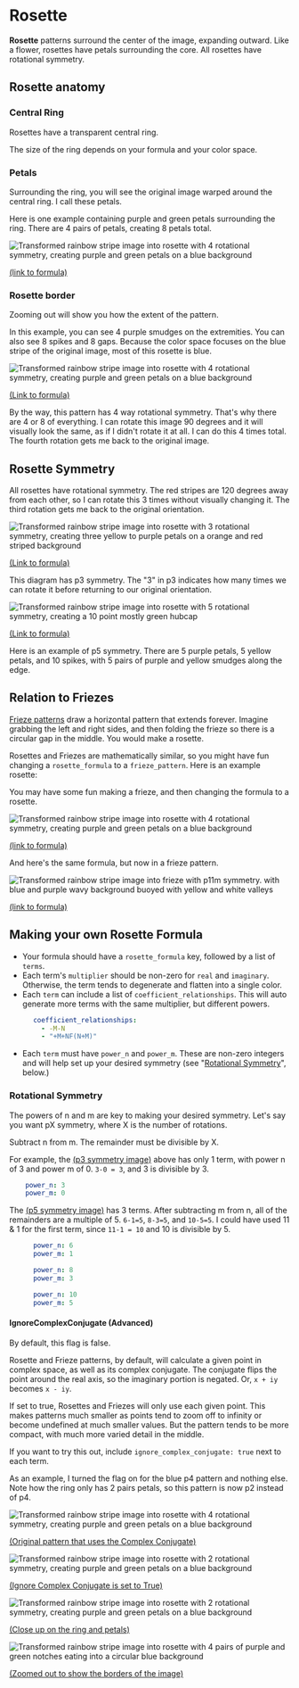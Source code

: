 # Rosette

**Rosette** patterns surround the center of the image, expanding outward. 
Like a flower, rosettes have petals surrounding the core.
All rosettes have rotational symmetry.

## Rosette anatomy

### Central Ring
Rosettes have a transparent central ring.

The size of the ring depends on your formula and your color space. 

### Petals
Surrounding the ring, you will see the original image warped around the central ring. I call these petals.

Here is one example containing purple and green petals surrounding the ring. There are 4 pairs of petals, creating 8 petals total. 

![Transformed rainbow stripe image into rosette with 4 rotational symmetry, creating purple and green petals on a blue background](../../example/rosettes/rainbow_stripe_rosette_2.png)

[(link to formula)](../../example/rosettes/rainbow_stripe_rosette_2.yml)

### Rosette border
Zooming out will show you how the extent of the pattern.

In this example, you can see 4 purple smudges on the extremities. You can also see 8 spikes and 8 gaps. Because the color space focuses on the blue stripe of the original image, most of this rosette is blue.  

![Transformed rainbow stripe image into rosette with 4 rotational symmetry, creating purple and green petals on a blue background](../../example/rosettes/rainbow_stripe_rosette_2_sample_space_2.png)

[(Link to formula)](../../example/rosettes/rainbow_stripe_rosette_2_sample_space_2.yml)

By the way, this pattern has 4 way rotational symmetry. That's why there are 4 or 8 of everything.
I can rotate this image 90 degrees and it will visually look the same, as if I didn't rotate it at all. I can do this 4 times total. The fourth rotation gets me back to the original image.

## Rosette Symmetry
All rosettes have rotational symmetry.
The red stripes are 120 degrees away from each other, 
so I can rotate this 3 times without visually changing it.
The third rotation gets me back to the original orientation.

![Transformed rainbow stripe image into rosette with 3 rotational symmetry, creating three yellow to purple petals on a orange and red striped background](../../example/rosettes/rainbow_stripe_rosette_1.png)

[(Link to formula)](../../example/rosettes/rainbow_stripe_rosette_1.yml)

This diagram has p3 symmetry. The "3" in p3 indicates how many times we can rotate it before returning to our original orientation.


![Transformed rainbow stripe image into rosette with 5 rotational symmetry, creating a 10 point mostly green hubcap](../../example/rosettes/rainbow_stripe_rosette_3.png)

[(Link to formula)](../../example/rosettes/rainbow_stripe_rosette_3.yml)

Here is an example of p5 symmetry. There are 5 purple petals, 5 yellow petals, and 10 spikes, with 5 pairs of purple and yellow smudges along the edge.

## Relation to Friezes
[Frieze patterns](pattern_frieze.md) draw a horizontal pattern that extends forever. Imagine grabbing the left and right
sides, and then folding the frieze so there is a circular gap in the middle. You would make a rosette.

Rosettes and Friezes are mathematically similar, so you might have fun changing a `rosette_formula` to a `frieze_pattern`.
Here is an example rosette:

You may have some fun making a frieze, and then changing the formula to a rosette.

![Transformed rainbow stripe image into rosette with 4 rotational symmetry, creating purple and green petals on a blue background](../../example/rosettes/rainbow_stripe_rosette_2.png)

[(link to formula)](../../example/rosettes/rainbow_stripe_rosette_2.yml)

And here's the same formula, but now in a frieze pattern.

![Transformed rainbow stripe image into frieze with p11m symmetry. with blue and purple wavy background buoyed with yellow and white valleys](../../example/rosettes/rainbow_stripe_frieze_based_on_rosette_2.png)

[(link to formula)](../../example/rosettes/rainbow_stripe_frieze_based_on_rosette_2.yml)

## Making your own Rosette Formula
* Your formula should have a `rosette_formula` key, followed by a list of `terms`.
* Each term's `multiplier` should be non-zero for `real` and `imaginary`. Otherwise, the term tends to degenerate and flatten into a single color.
* Each `term` can include a list of `coefficient_relationships`. This will auto generate more terms with the same multiplier, but different powers.
```yaml
      coefficient_relationships:
        - -M-N
        - "+M+NF(N+M)"
```
* Each `term` must have `power_n` and `power_m`. These are non-zero integers and will help set up your desired symmetry (see "[Rotational Symmetry](#rotational-symmetry)", below.)

### Rotational Symmetry
The powers of n and m are key to making your desired symmetry. Let's say you want pX symmetry, where X is the number of rotations. 

Subtract n from m. The remainder must be divisible by X.

For example, the [(p3 symmetry image)](../../example/rosettes/rainbow_stripe_rosette_1.yml) above has only 1 term, with power n of 3 and power m of 0. `3-0 = 3`, and 3 is divisible by 3.  
```yaml
    power_n: 3
    power_m: 0
```

The [(p5 symmetry image)](../../example/rosettes/rainbow_stripe_rosette_3.yml) has 3 terms. After subtracting m from n, all of the remainders are a multiple of 5.
`6-1=5`, `8-3=5`, and `10-5=5`. I could have used 11 & 1 for the first term, since `11-1 = 10` and 10 is divisible by 5.

```yaml
      power_n: 6
      power_m: 1
```
```yaml
      power_n: 8
      power_m: 3
```
```yaml
      power_n: 10
      power_m: 5
```

#### IgnoreComplexConjugate (Advanced)
By default, this flag is false.

Rosette and Frieze patterns, by default, will calculate a given point in complex space, as well as its complex conjugate. The conjugate flips the point around the real axis, so the imaginary portion is negated.
Or, `x + iy` becomes `x - iy`.

If set to true, Rosettes and Friezes will only use each given point. This makes patterns much smaller as points tend to zoom off to infinity or become undefined at much smaller values. But the pattern tends to be more compact, with much more varied detail in the middle.

If you want to try this out, include `ignore_complex_conjugate: true` next to each term.

As an example, I turned the flag on for the blue p4 pattern and nothing else. Note how the ring only has 2 pairs petals, so this pattern is now p2 instead of p4.

![Transformed rainbow stripe image into rosette with 4 rotational symmetry, creating purple and green petals on a blue background](../../example/rosettes/rainbow_stripe_rosette_2.png)

[(Original pattern that uses the Complex Conjugate)](../../example/rosettes/rainbow_stripe_rosette_2.yml)

![Transformed rainbow stripe image into rosette with 2 rotational symmetry, creating purple and green petals on a blue background](../../example/rosettes/rainbow_stripe_rosette_2_ignore_complex_conjugate.png)

[(Ignore Complex Conjugate is set to True)](../../example/rosettes/rainbow_stripe_rosette_2_ignore_complex_conjugate.yml)

![Transformed rainbow stripe image into rosette with 2 rotational symmetry, creating purple and green petals on a blue background](../../example/rosettes/rainbow_stripe_rosette_2_ignore_complex_conjugate_ring.png)

[(Close up on the ring and petals)](../../example/rosettes/rainbow_stripe_rosette_2_ignore_complex_conjugate_ring.yml)

![Transformed rainbow stripe image into rosette with 4 pairs of purple and green notches eating into a circular blue background](../../example/rosettes/rainbow_stripe_rosette_2_ignore_complex_conjugate_border.png)

[(Zoomed out to show the borders of the image)](../../example/rosettes/rainbow_stripe_rosette_2_ignore_complex_conjugate_border.yml)
